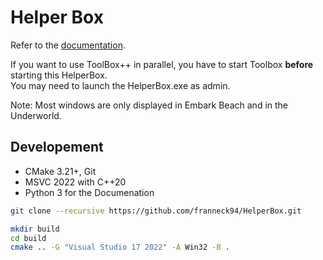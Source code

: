 # Helper Box

Refer to the [documentation](https://franneck94.github.io/HelperBox/).

If you want to use ToolBox++ in parallel, you have to start Toolbox **before** starting this HelperBox.  
You may need to launch the HelperBox.exe as admin.  

Note: Most windows are only displayed in Embark Beach and in the Underworld.

## Developement

* CMake 3.21+, Git
* MSVC 2022 with C++20
* Python 3 for the Documenation

```bash
git clone --recursive https://github.com/franneck94/HelperBox.git
```

```bash
mkdir build
cd build
cmake .. -G "Visual Studio 17 2022" -A Win32 -B .
```
